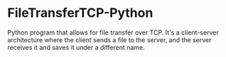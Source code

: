 # FileTransferTCP-Python
Python program that allows for file transfer over TCP. It's a client-server architecture where the client sends a file to the server, and the server receives it and saves it under a different name.

